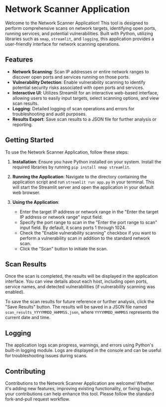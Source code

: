 # Network Scanner Application

Welcome to the Network Scanner Application! This tool is designed to perform comprehensive scans on network targets, identifying open ports, running services, and potential vulnerabilities. Built with Python, utilizing libraries such as `nmap`, `streamlit`, and `logging`, this application provides a user-friendly interface for network scanning operations.

## Features

- **Network Scanning**: Scan IP addresses or entire network ranges to discover open ports and services running on those ports.
- **Vulnerability Detection**: Enable vulnerability scanning to identify potential security risks associated with open ports and services.
- **Interactive UI**: Utilizes Streamlit for an interactive web-based interface, allowing users to easily input targets, select scanning options, and view scan results.
- **Logging**: Detailed logging of scan operations and errors for troubleshooting and audit purposes.
- **Results Export**: Save scan results to a JSON file for further analysis or reporting.

## Getting Started

To use the Network Scanner Application, follow these steps:

1. **Installation**: Ensure you have Python installed on your system. Install the required libraries by running `pip install nmap streamlit`.

2. **Running the Application**: Navigate to the directory containing the application script and run `streamlit run app.py` in your terminal. This will start the Streamlit server and open the application in your default web browser.

3. **Using the Application**:
   - Enter the target IP address or network range in the "Enter the target IP address or network range" input field.
   - Specify the port range to scan in the "Enter the port range to scan" input field. By default, it scans ports 1 through 1024.
   - Check the "Enable vulnerability scanning" checkbox if you want to perform a vulnerability scan in addition to the standard network scan.
   - Click the "Scan" button to initiate the scan.

## Scan Results

Once the scan is completed, the results will be displayed in the application interface. You can view details about each host, including open ports, service names, and detected vulnerabilities (if vulnerability scanning was enabled).

To save the scan results for future reference or further analysis, click the "Save Results" button. The results will be saved in a JSON file named `scan_results_YYYYMMDD_HHMMSS.json`, where `YYYYMMDD_HHMMSS` represents the current date and time.

## Logging

The application logs scan progress, warnings, and errors using Python's built-in logging module. Logs are displayed in the console and can be useful for troubleshooting issues during scans.

## Contributing

Contributions to the Network Scanner Application are welcome! Whether it's adding new features, improving existing functionality, or fixing bugs, your contributions can help enhance this tool. Please follow the standard fork-and-pull request workflow.
